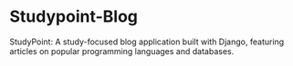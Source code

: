 # Studypoint-Blog
StudyPoint: A study-focused blog application built with Django, featuring articles on popular programming languages and databases.
